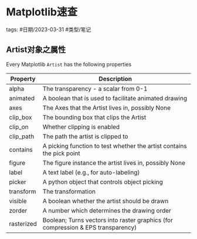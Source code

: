 # Matplotlib速查





tags: #日期/2023-03-31 #类型/笔记 


## Artist对象之属性

Every Matplotlib `Artist` has the following properties

| Property   | Description                                                  |
| ---------- | ------------------------------------------------------------ |
| alpha      | The transparency - a scalar from 0-1                         |
| animated   | A boolean that is used to facilitate animated drawing        |
| axes       | The Axes that the Artist lives in, possibly None             |
| clip_box   | The bounding box that clips the Artist                       |
| clip_on    | Whether clipping is enabled                                  |
| clip_path  | The path the artist is clipped to                            |
| contains   | A picking function to test whether the artist contains the pick point |
| figure     | The figure instance the artist lives in, possibly None       |
| label      | A text label (e.g., for auto-labeling)                       |
| picker     | A python object that controls object picking                 |
| transform  | The transformation                                           |
| visible    | A boolean whether the artist should be drawn                 |
| zorder     | A number which determines the drawing order                  |
| rasterized | Boolean; Turns vectors into raster graphics (for compression & EPS transparency) |
